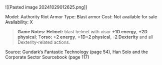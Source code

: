 ![[Pasted image 20241029012625.png]]

Model: Authority Riot Armor
Type: Blast armor
Cost: Not available for sale
Availability: X

> **Game Notes:** 
> **Helmet:** blast helmet with visor **+1D energy**, **+2D  physical**; 
> T**orso:** **+2 energy**, **+1D+2 physical**, **-2 Dexterity** and all Dexterity-related actions.

Source: Gundark’s
Fantastic Technology
(page 54), Han Solo and
the Corporate Sector
Sourcebook (page 117)